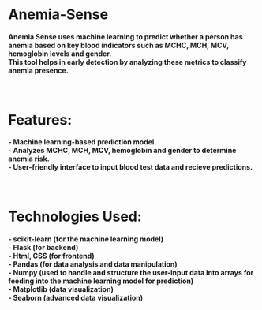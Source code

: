 # Anemia-Sense
<h4><p>Anemia Sense uses machine learning to predict whether a person has anemia based on key blood indicators such as MCHC, MCH, MCV, hemoglobin levels and gender.<br>
This tool helps in early detection by analyzing these metrics to classify anemia presence.</p></h4>
<br>

<h1><bold>Features:</bold></h1>
<h4><p>- Machine learning-based prediction model.<br>
- Analyzes MCHC, MCH, MCV, hemoglobin and gender to determine anemia risk.<br>
- User-friendly interface to input blood test data and recieve predictions.</p></h4>
<br>

<h1><bold>Technologies Used:</bold></h1>
<h4><p>- scikit-learn (for the machine learning model)<br>
- Flask (for backend)<br>
- Html, CSS (for frontend)<br>
- Pandas (for data analysis and data manipulation)<br>
- Numpy (used to handle and structure the user-input data into arrays for feeding into the machine learning model for prediction)<br>
- Matplotlib (data visualization)<br>
- Seaborn (advanced data visualization)</p></h4>



